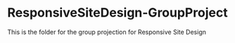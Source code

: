 # ResponsiveSiteDesign-GroupProject
 This is the folder for the group projection for Responsive Site Design
